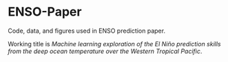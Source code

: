 # ENSO-Paper
Code, data, and figures used in ENSO prediction paper.

Working title is *Machine learning exploration of the El Niño prediction skills from the deep ocean temperature over the Western Tropical Pacific*.

